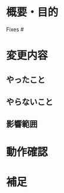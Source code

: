 # 概要・目的

<!-- [必須] Pull Request の概要・目的を記載する -->

<!-- 該当のissueがあれば記載する-->
Fixes #

# 変更内容
## やったこと

<!-- [必須] この Pull Request で行った変更を記載する -->

## やらないこと

<!-- [非必須] この Pull Request ではスコープ外とした事項を記載する (必要に応じてissue化すること) -->

## 影響範囲

<!-- [非必須] コード変更の影響範囲があれば記載する-->

# 動作確認

<!-- [必須] 行った動作確認とその結果を記載する -->

# 補足

<!-- [非必須] 特にレビューして欲しい観点や参考URL等、補足情報を記載する -->
